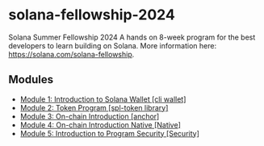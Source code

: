 # solana-fellowship-2024 

Solana Summer Fellowship 2024 A hands on 8-week program for the best developers to learn building on Solana. More information here: https://solana.com/solana-fellowship.

## Modules

- [Module 1: Introduction to Solana Wallet [cli wallet]](https://github.com/erwinqxy/solana-fellowship-2024/tree/main/s1-introduction)
- [Module 2: Token Program [spl-token library]](https://github.com/erwinqxy/solana-fellowship-2024/tree/main/s2-token-program)
- [Module 3: On-chain Introduction [anchor]](https://github.com/erwinqxy/solana-fellowship-2024/tree/main/s3-onchain-introduction)
- [Module 4: On-chain Introduction Native [Native]](https://github.com/erwinqxy/solana-fellowship-2024/tree/main/s4-onchain-introduction-native)
- [Module 5: Introduction to Program Security [Security]](https://github.com/erwinqxy/solana-fellowship-2024/tree/main/s5-introduction-to-program-security)